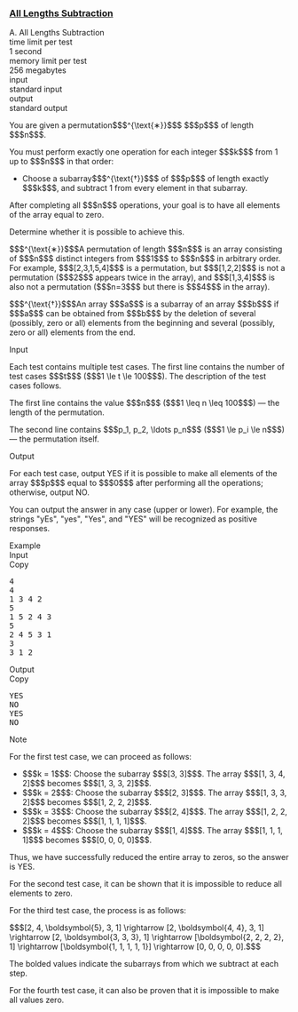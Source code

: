 <h3><a href="https://codeforces.com/contest/2143/problem/A" target="_blank" rel="noopener noreferrer">All Lengths Subtraction</a></h3>

<div class="header"><div class="title">A. All Lengths Subtraction</div><div class="time-limit"><div class="property-title">time limit per test</div>1 second</div><div class="memory-limit"><div class="property-title">memory limit per test</div>256 megabytes</div><div class="input-file input-standard"><div class="property-title">input</div>standard input</div><div class="output-file output-standard"><div class="property-title">output</div>standard output</div></div><div><p>  </p><p>You are given a permutation$$$^{\text{∗}}$$$ $$$p$$$ of length $$$n$$$.</p><p>You must perform exactly one operation for each integer $$$k$$$ from 1 up to $$$n$$$ in that order:</p><ul> <li> Choose a subarray$$$^{\text{†}}$$$ of $$$p$$$ of length exactly $$$k$$$, and subtract 1 from every element in that subarray. </li></ul><p>After completing all $$$n$$$ operations, your goal is to have all elements of the array equal to zero.</p><p>Determine whether it is possible to achieve this.</p><div class="statement-footnote"><p>$$$^{\text{∗}}$$$A permutation of length $$$n$$$ is an array consisting of $$$n$$$ distinct integers from $$$1$$$ to $$$n$$$ in arbitrary order. For example, $$$[2,3,1,5,4]$$$ is a permutation, but $$$[1,2,2]$$$ is not a permutation ($$$2$$$ appears twice in the array), and $$$[1,3,4]$$$ is also not a permutation ($$$n=3$$$ but there is $$$4$$$ in the array). </p><p>$$$^{\text{†}}$$$An array $$$a$$$ is a subarray of an array $$$b$$$ if $$$a$$$ can be obtained from $$$b$$$ by the deletion of several (possibly, zero or all) elements from the beginning and several (possibly, zero or all) elements from the end. </p></div></div><div class="input-specification"><div class="section-title">Input</div><p>Each test contains multiple test cases. The first line contains the number of test cases $$$t$$$ ($$$1 \le t \le 100$$$). The description of the test cases follows. </p><p>The first line contains the value $$$n$$$ ($$$1 \leq n \leq 100$$$) — the length of the permutation.</p><p>The second line contains $$$p_1, p_2, \ldots p_n$$$ ($$$1 \le p_i \le n$$$) — the permutation itself.</p></div><div class="output-specification"><div class="section-title">Output</div><p>For each test case, output <span class="tex-font-style-tt">YES</span> if it is possible to make all elements of the array $$$p$$$ equal to $$$0$$$ after performing all the operations; otherwise, output <span class="tex-font-style-tt">NO</span>.</p><p>You can output the answer in any case (upper or lower). For example, the strings "<span class="tex-font-style-tt">yEs</span>", "<span class="tex-font-style-tt">yes</span>", "<span class="tex-font-style-tt">Yes</span>", and "<span class="tex-font-style-tt">YES</span>" will be recognized as positive responses.</p></div><div class="sample-tests"><div class="section-title">Example</div><div class="sample-test"><div class="input"><div class="title">Input<div title="Copy" data-clipboard-target="#id00537389581267707" id="id0045450414744324596" class="input-output-copier">Copy</div></div><pre id="id00537389581267707"><div class="test-example-line test-example-line-even test-example-line-0">4</div><div class="test-example-line test-example-line-odd test-example-line-1">4</div><div class="test-example-line test-example-line-odd test-example-line-1">1 3 4 2</div><div class="test-example-line test-example-line-even test-example-line-2">5</div><div class="test-example-line test-example-line-even test-example-line-2">1 5 2 4 3</div><div class="test-example-line test-example-line-odd test-example-line-3">5</div><div class="test-example-line test-example-line-odd test-example-line-3">2 4 5 3 1</div><div class="test-example-line test-example-line-even test-example-line-4">3</div><div class="test-example-line test-example-line-even test-example-line-4">3 1 2</div></pre></div><div class="output"><div class="title">Output<div title="Copy" data-clipboard-target="#id008569759310531131" id="id0023976750036232275" class="input-output-copier">Copy</div></div><pre id="id008569759310531131"><div class="test-example-line test-example-line-odd test-example-line-1">YES</div><div class="test-example-line test-example-line-even test-example-line-2">NO</div><div class="test-example-line test-example-line-odd test-example-line-3">YES</div><div class="test-example-line test-example-line-even test-example-line-4">NO</div></pre></div></div></div><div class="note"><div class="section-title">Note</div><p>For the first test case, we can proceed as follows:</p><ul> <li> $$$k = 1$$$: Choose the subarray $$$[3, 3]$$$. The array $$$[1, 3, 4, 2]$$$ becomes $$$[1, 3, 3, 2]$$$. </li><li> $$$k = 2$$$: Choose the subarray $$$[2, 3]$$$. The array $$$[1, 3, 3, 2]$$$ becomes $$$[1, 2, 2, 2]$$$. </li><li> $$$k = 3$$$: Choose the subarray $$$[2, 4]$$$. The array $$$[1, 2, 2, 2]$$$ becomes $$$[1, 1, 1, 1]$$$. </li><li> $$$k = 4$$$: Choose the subarray $$$[1, 4]$$$. The array $$$[1, 1, 1, 1]$$$ becomes $$$[0, 0, 0, 0]$$$. </li></ul><p>Thus, we have successfully reduced the entire array to zeros, so the answer is <span class="tex-font-style-tt">YES</span>.</p><p>For the second test case, it can be shown that it is impossible to reduce all elements to zero.</p><p>For the third test case, the process is as follows:</p><p>$$$[2, 4, \boldsymbol{5}, 3, 1] \rightarrow [2, \boldsymbol{4, 4}, 3, 1] \rightarrow [2, \boldsymbol{3, 3, 3}, 1] \rightarrow [\boldsymbol{2, 2, 2, 2}, 1] \rightarrow [\boldsymbol{1, 1, 1, 1, 1}] \rightarrow [0, 0, 0, 0, 0].$$$</p><p>The bolded values indicate the subarrays from which we subtract at each step.</p><p>For the fourth test case, it can also be proven that it is impossible to make all values zero.</p></div>